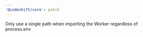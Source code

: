 ```yaml
---
'@codeshift/core': patch
---
```


Only use a single path when importing the Worker regardless of process.env
